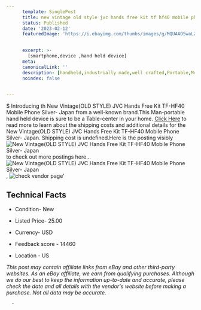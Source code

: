 ```yaml
---
      template: SinglePost
      title: new vintage old style jvc hands free kit tf hf40 mobile phone silver japan
      status: Published
      date: '2023-02-12'
      featuredImage: 'https://i.ebayimg.com/thumbs/images/g/MQUAAOSwaLZicS7P/s-l225.jpg'
       

      excerpt: >-
        [smartphone,device ,hand held device]
      meta:
      canonicalLink: ''
      description: [handheld,industrially made,well crafted,Portable,Mobile,Compact,Convenient,Lightweight,Maneuverable,Man-portable,Miniature,Carriable,Hand-held,Light,Holdable,Transportable,Mobile device,Pocket-sized,On-the-go,Wireless,Cordless,Compact size,Convenient size, smartphone,device ,hand held device]
      noindex: false
      

---
```

$
      Introducing th New Vintage(OLD STYLE) JVC Hands Free Kit TF-HF40 Mobile Phone Silver- Japan from a well-known brand.This Man-portable hand held device is sure to be a Table-center in your home. [Click Here](https://www.ebay.com/itm/403637470943?hash=item5dfaab06df%3Ag%3AMQUAAOSwaLZicS7P&mkevt=1&mkcid=1&mkrid=711-53200-19255-0&campid=%253CePNCampaignId%253E&customid=%253CreferenceId%253E&toolid=10049) to read more to learn about the shipping costs and additional details for the New Vintage(OLD STYLE) JVC Hands Free Kit TF-HF40 Mobile Phone Silver- Japan. Shipping cost is undefined.Here is the posting visibly ![New Vintage(OLD STYLE) JVC Hands Free Kit TF-HF40 Mobile Phone Silver- Japan](https://i.ebayimg.com/thumbs/images/g/MQUAAOSwaLZicS7P/s-l225.jpg) to check out more postings here... ![New Vintage(OLD STYLE) JVC Hands Free Kit TF-HF40 Mobile Phone Silver- Japan](https://i.ebayimg.com/images/g/MQUAAOSwaLZicS7P/s-l1600.jpg), ![check vendor page](https://origin-galleryplus.ebayimg.com/ws/web/403637470943_2_0_1/225x225.jpg,https://origin-galleryplus.ebayimg.com/ws/web/403637470943_3_0_1/225x225.jpg,https://origin-galleryplus.ebayimg.com/ws/web/403637470943_4_0_1/225x225.jpg,https://origin-galleryplus.ebayimg.com/ws/web/403637470943_5_0_1/225x225.jpg,https://origin-galleryplus.ebayimg.com/ws/web/403637470943_6_0_1/225x225.jpg)'

      

 ## Technical Facts 



     
      

 - Condition- New 


      

 - Listed Price- 25.00 


      

 - Currency- USD 


      

 - Feedback score - 14460 


      

 - Location - US 


      
      

 *_This post may contain affiliate links from eBay and other third-party websites. As an eBay affiliate, we earn from qualifying purchases. Although we do our best to keep the information up-to-date and accurate, please check the date and all details with the vendor's website before making a purchase. Not all data may be accurate._*




      -
